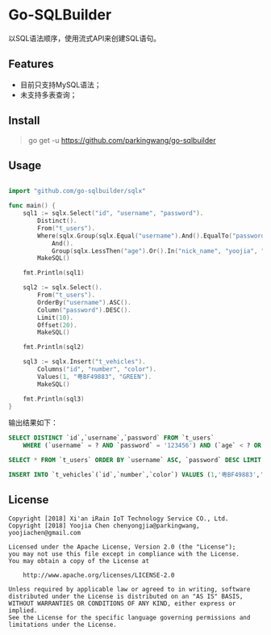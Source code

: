 # Go-SQLBuilder

以SQL语法顺序，使用流式API来创建SQL语句。

## Features

- 目前只支持MySQL语法；
- 未支持多表查询；

## Install

> go get -u https://github.com/parkingwang/go-sqlbuilder

## Usage

```go

import "github.com/go-sqlbuilder/sqlx"

func main() {
	sql1 := sqlx.Select("id", "username", "password").
        Distinct().
        From("t_users").
        Where(sqlx.Group(sqlx.Equal("username").And().EqualTo("password", "123456")).
            And().
            Group(sqlx.LessThen("age").Or().In("nick_name", "yoojia", "yoojiachen"))).
        MakeSQL()

    fmt.Println(sql1)

    sql2 := sqlx.Select().
        From("t_users").
        OrderBy("username").ASC().
        Column("password").DESC().
        Limit(10).
        Offset(20).
        MakeSQL()

    fmt.Println(sql2)

    sql3 := sqlx.Insert("t_vehicles").
        Columns("id", "number", "color").
        Values(1, "粤BF49883", "GREEN").
        MakeSQL()

    fmt.Println(sql3)
}
```

输出结果如下：

```sql
SELECT DISTINCT `id`,`username`,`password` FROM `t_users`
    WHERE (`username` = ? AND `password` = '123456') AND (`age` < ? OR `nick_name` IN ('yoojia','yoojiachen'));

SELECT * FROM `t_users` ORDER BY `username` ASC, `password` DESC LIMIT 10 OFFSET 20;

INSERT INTO `t_vehicles`(`id`,`number`,`color`) VALUES (1,'粤BF49883','GREEN');
```

## License

    Copyright [2018] Xi'an iRain IoT Technology Service CO., Ltd.
    Copyright [2018] Yoojia Chen chenyongjia@parkingwang, yoojiachen@gmail.com

    Licensed under the Apache License, Version 2.0 (the "License");
    you may not use this file except in compliance with the License.
    You may obtain a copy of the License at

        http://www.apache.org/licenses/LICENSE-2.0

    Unless required by applicable law or agreed to in writing, software
    distributed under the License is distributed on an "AS IS" BASIS,
    WITHOUT WARRANTIES OR CONDITIONS OF ANY KIND, either express or implied.
    See the License for the specific language governing permissions and
    limitations under the License.